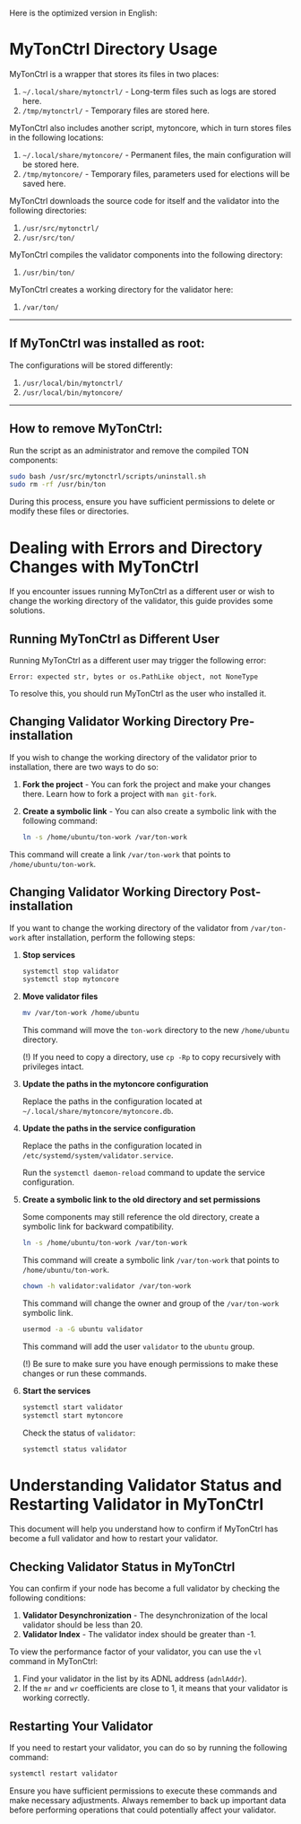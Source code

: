 Here is the optimized version in English:

# MyTonCtrl Directory Usage

MyTonCtrl is a wrapper that stores its files in two places:

1. `~/.local/share/mytonctrl/` - Long-term files such as logs are stored here.
2. `/tmp/mytonctrl/` - Temporary files are stored here.

MyTonCtrl also includes another script, mytoncore, which in turn stores files in the following locations:

1. `~/.local/share/mytoncore/` - Permanent files, the main configuration will be stored here.
2. `/tmp/mytoncore/` - Temporary files, parameters used for elections will be saved here.

MyTonCtrl downloads the source code for itself and the validator into the following directories:

1. `/usr/src/mytonctrl/`
2. `/usr/src/ton/`

MyTonCtrl compiles the validator components into the following directory:

1. `/usr/bin/ton/`

MyTonCtrl creates a working directory for the validator here:

1. `/var/ton/`

---

## If MyTonCtrl was installed as root:

The configurations will be stored differently:

1. `/usr/local/bin/mytonctrl/`
2. `/usr/local/bin/mytoncore/`

---

## How to remove MyTonCtrl:

Run the script as an administrator and remove the compiled TON components:

```bash
sudo bash /usr/src/mytonctrl/scripts/uninstall.sh
sudo rm -rf /usr/bin/ton
```

During this process, ensure you have sufficient permissions to delete or modify these files or directories.


# Dealing with Errors and Directory Changes with MyTonCtrl

If you encounter issues running MyTonCtrl as a different user or wish to change the working directory of the validator, this guide provides some solutions.

## Running MyTonCtrl as Different User

Running MyTonCtrl as a different user may trigger the following error:

```
Error: expected str, bytes or os.PathLike object, not NoneType
```

To resolve this, you should run MyTonCtrl as the user who installed it.

## Changing Validator Working Directory Pre-installation

If you wish to change the working directory of the validator prior to installation, there are two ways to do so:

1. **Fork the project** - You can fork the project and make your changes there. Learn how to fork a project with `man git-fork`.
2. **Create a symbolic link** - You can also create a symbolic link with the following command:

    ```bash
    ln -s /home/ubuntu/ton-work /var/ton-work
    ```
This command will create a link `/var/ton-work` that points to `/home/ubuntu/ton-work`.

## Changing Validator Working Directory Post-installation

If you want to change the working directory of the validator from `/var/ton-work` after installation, perform the following steps:

1. **Stop services**

    ```bash
    systemctl stop validator
    systemctl stop mytoncore
    ```

2. **Move validator files**

    ```bash
    mv /var/ton-work /home/ubuntu
    ```
   This command will move the `ton-work` directory to the new `/home/ubuntu` directory.

   (!) If you need to copy a directory, use `cp -Rp` to copy recursively with privileges intact.

3. **Update the paths in the mytoncore configuration**

   Replace the paths in the configuration located at `~/.local/share/mytoncore/mytoncore.db`.

4. **Update the paths in the service configuration**

   Replace the paths in the configuration located in `/etc/systemd/system/validator.service`.

   Run the `systemctl daemon-reload` command to update the service configuration.

5. **Create a symbolic link to the old directory and set permissions**

   Some components may still reference the old directory, create a symbolic link for backward compatibility.

    ```bash
    ln -s /home/ubuntu/ton-work /var/ton-work
    ```
   This command will create a symbolic link `/var/ton-work` that points to `/home/ubuntu/ton-work`.

    ```bash
    chown -h validator:validator /var/ton-work
    ```
   This command will change the owner and group of the `/var/ton-work` symbolic link.

    ```bash
    usermod -a -G ubuntu validator
    ```
   This command will add the user `validator` to the `ubuntu` group.

   (!) Be sure to make sure you have enough permissions to make these changes or run these commands.

6. **Start the services**

    ```bash
    systemctl start validator
    systemctl start mytoncore
    ```

   Check the status of ``validator``:
    ```bash
    systemctl status validator
    ```


# Understanding Validator Status and Restarting Validator in MyTonCtrl

This document will help you understand how to confirm if MyTonCtrl has become a full validator and how to restart your validator.

## Checking Validator Status in MyTonCtrl

You can confirm if your node has become a full validator by checking the following conditions:

1. **Validator Desynchronization** - The desynchronization of the local validator should be less than 20.
2. **Validator Index** - The validator index should be greater than -1.

To view the performance factor of your validator, you can use the `vl` command in MyTonCtrl:

1. Find your validator in the list by its ADNL address (`adnlAddr`).
2. If the `mr` and `wr` coefficients are close to 1, it means that your validator is working correctly.

## Restarting Your Validator

If you need to restart your validator, you can do so by running the following command:

```bash
systemctl restart validator
```

Ensure you have sufficient permissions to execute these commands and make necessary adjustments. Always remember to back up important data before performing operations that could potentially affect your validator.